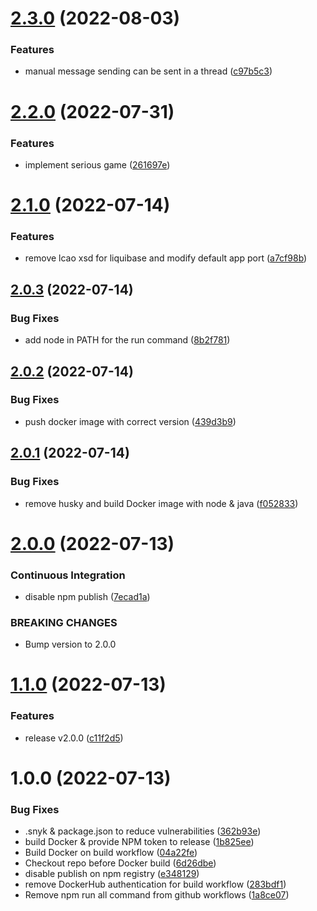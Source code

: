 # [2.3.0](https://github.com/thomah/boothby/compare/v2.2.0...v2.3.0) (2022-08-03)


### Features

* manual message sending can be sent in a thread ([c97b5c3](https://github.com/thomah/boothby/commit/c97b5c374324457214a78586343bb36729df7ee4))

# [2.2.0](https://github.com/thomah/boothby/compare/v2.1.0...v2.2.0) (2022-07-31)


### Features

* implement serious game ([261697e](https://github.com/thomah/boothby/commit/261697e3479a5876eb43c2acb00e8a5709b3b53d))

# [2.1.0](https://github.com/thomah/boothby/compare/v2.0.3...v2.1.0) (2022-07-14)


### Features

* remove lcao xsd for liquibase and modify default app port ([a7cf98b](https://github.com/thomah/boothby/commit/a7cf98b5ddef06d7c9fac2315bdd92d2dfb9c32b))

## [2.0.3](https://github.com/thomah/boothby/compare/v2.0.2...v2.0.3) (2022-07-14)


### Bug Fixes

* add node in PATH for the run command ([8b2f781](https://github.com/thomah/boothby/commit/8b2f7811206c6044146f21a09c33cade11f84df1))

## [2.0.2](https://github.com/thomah/boothby/compare/v2.0.1...v2.0.2) (2022-07-14)


### Bug Fixes

* push docker image with correct version ([439d3b9](https://github.com/thomah/boothby/commit/439d3b9e239d665bb3c47ae950f35835d78403b5))

## [2.0.1](https://github.com/thomah/boothby/compare/v2.0.0...v2.0.1) (2022-07-14)


### Bug Fixes

* remove husky and build Docker image with node & java ([f052833](https://github.com/thomah/boothby/commit/f0528338d052bed22b73b384e023679bc7ef6f81))

# [2.0.0](https://github.com/thomah/boothby/compare/v1.1.0...v2.0.0) (2022-07-13)


### Continuous Integration

* disable npm publish ([7ecad1a](https://github.com/thomah/boothby/commit/7ecad1a92376e935b1c7871086a687cc580b8cf7))


### BREAKING CHANGES

* Bump version to 2.0.0

# [1.1.0](https://github.com/thomah/boothby/compare/v1.0.0...v1.1.0) (2022-07-13)


### Features

* release v2.0.0 ([c11f2d5](https://github.com/thomah/boothby/commit/c11f2d59eb2bb981774288b29ffa0160ac6f3002))

# 1.0.0 (2022-07-13)


### Bug Fixes

* .snyk & package.json to reduce vulnerabilities ([362b93e](https://github.com/thomah/boothby/commit/362b93ed45b70f5952454b6f561961d77c2aecb8))
* build Docker & provide NPM token to release ([1b825ee](https://github.com/thomah/boothby/commit/1b825eedf39ce60079e2febc41b9b95f7b4a0f22))
* Build Docker on build workflow ([04a22fe](https://github.com/thomah/boothby/commit/04a22fee0dcdb8cb00ac5786b503e940430d1b6f))
* Checkout repo before Docker build ([6d26dbe](https://github.com/thomah/boothby/commit/6d26dbe29a8fea8c34fbc850ea5c44e6588cf402))
* disable publish on npm registry ([e348129](https://github.com/thomah/boothby/commit/e348129ee899aad418bd35a7a09c508e50d43bf9))
* remove DockerHub authentication for build workflow ([283bdf1](https://github.com/thomah/boothby/commit/283bdf1ef5e7b9dcba7b00b2e42382d12b624b6f))
* Remove npm run all command from github workflows ([1a8ce07](https://github.com/thomah/boothby/commit/1a8ce07feb82ca33878e59cf398549bd22351379))
